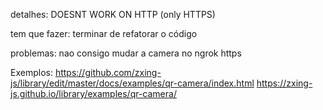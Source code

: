 
detalhes:
  DOESNT WORK ON HTTP (only HTTPS)

tem que fazer:
  terminar de refatorar o código

problemas:
  nao consigo mudar a camera no ngrok https

Exemplos: 
  https://github.com/zxing-js/library/edit/master/docs/examples/qr-camera/index.html
  https://zxing-js.github.io/library/examples/qr-camera/